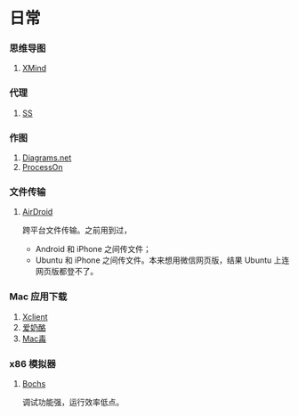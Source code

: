 # 日常

### 思维导图

1. [XMind](https://www.xmind.cn/)


### 代理

1. [SS](./shadowsocks/)


### 作图

1. [Diagrams.net](https://www.diagrams.net/)
2. [ProcessOn](https://www.processon.com/)


### 文件传输

1. [AirDroid](https://www.airdroid.com/zh-cn/)

    跨平台文件传输。之前用到过，
    - Android 和 iPhone 之间传文件；
    - Ubuntu 和 iPhone 之间传文件。本来想用微信网页版，结果 Ubuntu 上连网页版都登不了。


### Mac 应用下载

1. [Xclient](https://xclient.info/)
2. [爱奶酪](https://www.icheese.org/)
3. [Mac毒](https://www.macdo.cn/)


### x86 模拟器

1. [Bochs](http://bochs.sourceforge.net/)

    调试功能强，运行效率低点。

